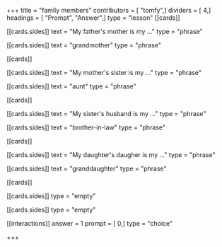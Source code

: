 +++
title = "family members"
contributors = [ "tomfy",]
dividers = [ 4,]
headings = [ "Prompt", "Answer",]
type = "lesson"
[[cards]]

[[cards.sides]]
text = "My father's mother is my ..."
type = "phrase"

[[cards.sides]]
text = "grandmother"
type = "phrase"

[[cards]]

[[cards.sides]]
text = "My mother's sister is my ..."
type = "phrase"

[[cards.sides]]
text = "aunt"
type = "phrase"

[[cards]]

[[cards.sides]]
text = "My sister's husband is my ..."
type = "phrase"

[[cards.sides]]
text = "brother-in-law"
type = "phrase"

[[cards]]

[[cards.sides]]
text = "My daughter's daugher is my ..."
type = "phrase"

[[cards.sides]]
text = "granddaughter"
type = "phrase"

[[cards]]

[[cards.sides]]
type = "empty"

[[cards.sides]]
type = "empty"

[[interactions]]
answer = 1
prompt = [ 0,]
type = "choice"

+++

